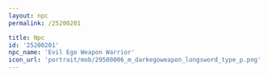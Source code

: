 ```yaml
---
layout: npc
permalink: /25200201

title: Npc
id: '25200201'
npc_name: 'Evil Ego Weapon Warrior'
icon_url: 'portrait/mob/29500006_m_darkegoweapon_longsword_type_p.png'
---
```

